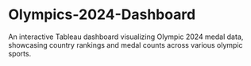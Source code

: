 # Olympics-2024-Dashboard
An interactive Tableau dashboard visualizing Olympic 2024 medal data, showcasing country rankings and medal counts across various olympic sports.
